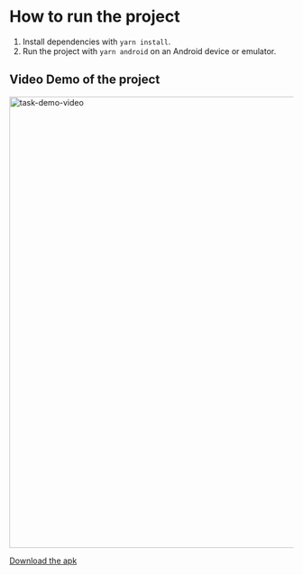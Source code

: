 # How to run the project

1. Install dependencies with `yarn install`.
2. Run the project with `yarn android` on an Android device or emulator.

## Video Demo of the project

<img src="./Demo/task-given-by-green-delta.gif" alt="task-demo-video" style="height:800px;"/>

[Download the apk](https://drive.google.com/drive/folders/1TRFWlGvjVhVvh6miwvF3pnw9VhGWhUlU?usp=sharing)
